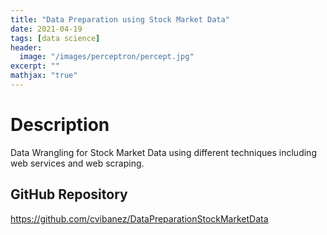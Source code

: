 ```yaml
---
title: "Data Preparation using Stock Market Data"
date: 2021-04-19
tags: [data science]
header:
  image: "/images/perceptron/percept.jpg"
excerpt: ""
mathjax: "true"
---
```


# Description
Data Wrangling for Stock Market Data using different techniques including web services and web scraping.

## GitHub Repository
https://github.com/cvibanez/DataPreparationStockMarketData
